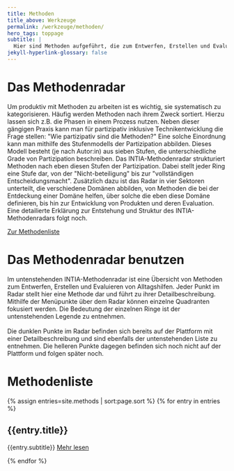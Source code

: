 ```yaml
---
title: Methoden
title_above: Werkzeuge
permalink: /werkzeuge/methoden/
hero_tags: toppage
subtitle: |
  Hier sind Methoden aufgeführt, die zum Entwerfen, Erstellen und Evaluieren von Alltagshilfen nützlich sind.
jekyll-hyperlink-glossary: false
---
```


# Das Methodenradar

Um produktiv mit Methoden zu arbeiten ist es wichtig, sie systematisch zu kategorisieren. Häufig werden Methoden nach ihrem Zweck sortiert. Hierzu lassen sich z.B. die Phasen in einem Prozess nutzen.
Neben dieser gängigen Praxis kann man für partizipativ inklusive Technikentwicklung die Frage stellen: "Wie partizipativ sind die Methoden?" Eine solche Einordnung kann man mithilfe des Stufenmodells der Partizipation abbilden. Dieses Modell besteht (je nach Autor:in) aus sieben Stufen, die unterschiedliche Grade von Partizipation beschreiben.
Das INTIA-Methodenradar strukturiert Methoden nach eben diesen Stufen der Partizipation. Dabei stellt jeder Ring eine Stufe dar, von der "Nicht-beteiligung" bis zur "vollständigen Entscheidungsmacht". Zusätzlich dazu ist das Radar in vier Sektoren unterteilt, die verschiedene Domänen abbilden, von Methoden die bei der Entdeckung einer Domäne helfen, über solche die eben diese Domäne definieren, bis hin zur Entwicklung von Produkten und deren Evaluation.
Eine detailierte Erklärung zur Entstehung und Struktur des INTIA-Methodenradars folgt noch.

<a href='#methodenliste' class='button is-dark is-rounded'>
      <span>Zur Methodenliste</span>
      <span class='icon is-small'>
        <i class='fas fa-chevron-right fa-xs'></i>
      </span>
</a>
<!--
<a href='#' class='button is-dark is-rounded'>
      <span>Mehr zum Radar</span>
      <span class='icon is-small'>
        <i class='fas fa-chevron-right fa-xs'></i>
      </span>
</a>
-->

# Das Methodenradar benutzen

Im untenstehenden INTIA-Methodenradar ist eine Übersicht von Methoden zum Entwerfen, Erstellen und Evaluieren von Alltagshilfen. Jeder Punkt im Radar stellt hier eine Methode dar und führt zu ihrer Detailbeschreibung. Mithilfe der Menüpunkte über dem Radar können einzelne Quadranten fokusiert werden.
Die Bedeutung der einzelnen Ringe ist der untenstehenden Legende zu entnehmen.
<br>
<br>
Die dunklen Punkte im Radar befinden sich bereits auf der Plattform mit einer Detailbeschreibung und sind ebenfalls der untenstehenden Liste zu entnehmen. Die helleren Punkte dagegen befinden sich noch nicht auf der Plattform und folgen später noch.

<div id="radar"></div>

# Methodenliste

{% assign entries=site.methods | sort:page.sort %}
{% for entry in entries %}

<h2 class="has-text-left"> {{entry.title}} </h2>
{{entry.subtitle}}

<a href="{{ entry.url | relative_url }}" class="button float_right is-rounded has-text-centert is-dark {% if item.link == page.url %}is-active{% endif %}">
    <span> Mehr lesen</span>
    <span class="icon is-small">
    <i class="fas fa-chevron-right fa-xs"></i>
    </span>
</a>

{% endfor %}

<script>
let config = {{ site.data.radar-config | jsonify }};
let structure = {{ site.data.radar-structure | jsonify }};
let entries = {{ site.data.radar-entries | jsonify }}; 
createRadar(config, structure, entries);
</script>
